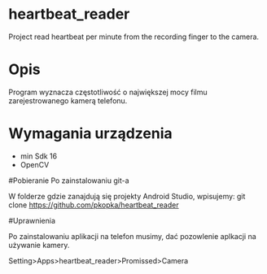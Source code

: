 # heartbeat_reader
Project read heartbeat per minute from the recording finger to the camera.

# Opis

Program wyznacza częstotliwość o  największej mocy filmu zarejestrowanego kamerą telefonu. 

# Wymagania urządzenia
- min Sdk 16
- OpenCV

#Pobieranie
Po zainstalowaniu git-a

 W folderze gdzie zanajdują się projekty Android Studio, wpisujemy:
 git clone https://github.com/pkopka/heartbeat_reader




 #Uprawnienia

 Po zainstalowaniu aplikacji na telefon musimy, dać pozowlenie aplkacji na używanie kamery.

 Setting>Apps>heartbeat_reader>Promissed>Camera


